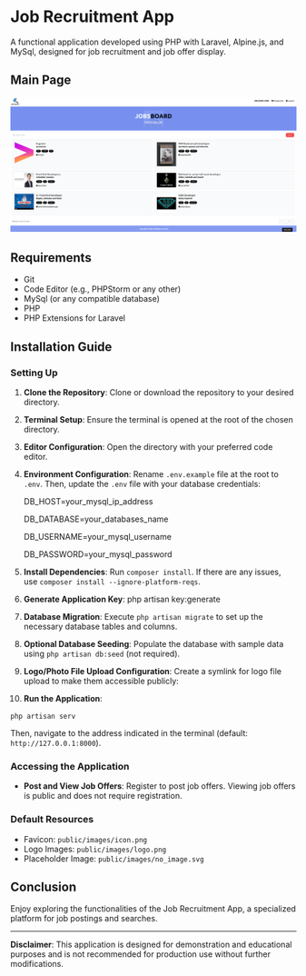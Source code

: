 # Job Recruitment App

A functional application developed using PHP with Laravel, Alpine.js, and MySql, designed for job recruitment and job offer display.

## Main Page
![Main Page Screenshot](screenshot.png)

## Requirements

- Git
- Code Editor (e.g., PHPStorm or any other)
- MySql (or any compatible database)
- PHP
- PHP Extensions for Laravel

## Installation Guide

### Setting Up

1. **Clone the Repository**: 
   Clone or download the repository to your desired directory.

2. **Terminal Setup**: 
   Ensure the terminal is opened at the root of the chosen directory.

3. **Editor Configuration**: 
   Open the directory with your preferred code editor.

4. **Environment Configuration**: 
   Rename `.env.example` file at the root to `.env`. Then, update the `.env` file with your database credentials:

    DB_HOST=your_mysql_ip_address

    DB_DATABASE=your_databases_name

    DB_USERNAME=your_mysql_username

    DB_PASSWORD=your_mysql_password
   
5. **Install Dependencies**: 
Run `composer install`. If there are any issues, use `composer install --ignore-platform-reqs`.

6. **Generate Application Key**:
php artisan key:generate

7. **Database Migration**: 
Execute `php artisan migrate` to set up the necessary database tables and columns.

8. **Optional Database Seeding**:
Populate the database with sample data using `php artisan db:seed` (not required).

9. **Logo/Photo File Upload Configuration**:
Create a symlink for logo file upload to make them accessible publicly:

10. **Run the Application**:
 ```
 php artisan serv
 ```
 Then, navigate to the address indicated in the terminal (default: `http://127.0.0.1:8000`).

### Accessing the Application

- **Post and View Job Offers**: Register to post job offers. Viewing job offers is public and does not require registration.

### Default Resources

- Favicon: `public/images/icon.png`
- Logo Images: `public/images/logo.png`
- Placeholder Image: `public/images/no_image.svg`

## Conclusion

Enjoy exploring the functionalities of the Job Recruitment App, a specialized platform for job postings and searches.

---

**Disclaimer**: This application is designed for demonstration and educational purposes and is not recommended for production use without further modifications.

